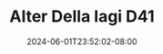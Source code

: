 --- 
title: "Alter Della lagi D41"
description: "download bokep Alter Della lagi D41 terbaru    "
date: 2024-06-01T23:52:02-08:00
file_code: "xck0dnvtheef"
draft: false
cover: "5t99hzvyrolxdet0.jpg"
tags: ["Alter", "Della", "lagi", "bokep-indo", "bokep-viral", "bokep-ig"]
length: 139
fld_id: "1483233"
foldername: "Alter Della lagi"
categories: ["Alter Della lagi"]
views: 0
---
